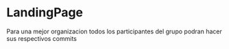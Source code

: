# LandingPage
Para  una mejor organizacion todos los participantes del grupo podran hacer sus respectivos commits
